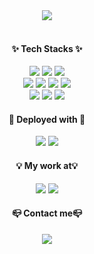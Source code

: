 <div align=center><img src="https://capsule-render.vercel.app/api?type=rounded&color=17413F&height=200&section=header&text=Welcome&nbsp;to&nbsp;my &nbsp;GitHub!&fontSize=50&fontColor=EDEBE0" /></div>

<br />
  
<h4 align=center>✨ Tech Stacks ✨</h4>

<div align=center>
  <img src="https://img.shields.io/badge/React-20232A?style=for-the-badge&logo=react&logoColor=61DAFB">
  <img src="https://img.shields.io/badge/Sass-CC6699?style=for-the-badge&logo=sass&logoColor=white">
  <img src="https://img.shields.io/badge/JavaScript-323330?style=for-the-badge&logo=javascript&logoColor=F7DF1E">
</div>
<div align=center>
  <img src="https://img.shields.io/badge/HTML5-E34F26?style=for-the-badge&logo=html5&logoColor=white">
  <img src="https://img.shields.io/badge/CSS3-1572B6?style=for-the-badge&logo=css3&logoColor=white">
  <img src="https://img.shields.io/badge/jQuery-0769AD?style=for-the-badge&logo=jquery&logoColor=white">
  <img src="https://img.shields.io/badge/Figma-F24E1E?style=for-the-badge&logo=figma&logoColor=white">
</div>
<div align=center>
  <img src="https://img.shields.io/badge/styledcomponents-DB7093?style=for-the-badge&logo=styledcomponents&logoColor=white">
  <img src="https://img.shields.io/badge/recoil-3578E5?style=for-the-badge&logo=recoil&logoColor=white">
  <img src="https://img.shields.io/badge/reactrouter-CA4245?style=for-the-badge&logo=reactrouter&logoColor=white">
</div>

<h4 align=center>📂 Deployed with 📂</h4>

<div align=center>
  <img src="https://img.shields.io/badge/firebase-DD2C00?style=for-the-badge&logo=firebase&logoColor=white">
  <img src="https://img.shields.io/badge/Netlify-00C7B7?style=for-the-badge&logo=netlify&logoColor=white">
</div>

<h4 align=center>💡 My work at💡</h4>

<div align=center>
  <a href="https://codepen.io/kfzolrvx-the-encoder"><img src="https://img.shields.io/badge/Codepen-000000?style=for-the-badge&logo=codepen&logoColor=white"></a>
  <a href="https://github.com/jaeyeong97?tab=repositories"><img src="https://img.shields.io/badge/GitHub-100000?style=for-the-badge&logo=github&logoColor=white"></a>
</div>

<h4 align=center>📪 Contact me📪</h4>

<div align=center>
  <a href="mailto:rkaakdbdb1822@naver.com"><img src="https://img.shields.io/badge/rkaakdbdb1822@naver-03C75A?style=for-the-badge&logo=naver&logoColor=white"></a>
</div>

<br />
<br />
